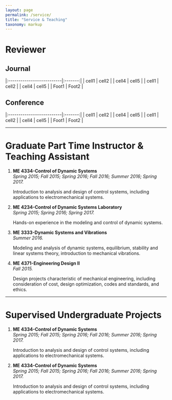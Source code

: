```yaml
---
layout: page
permalink: /service/
title: "Service & Teaching"
taxonomy: markup
---
```

# Reviewer

## Journal

|:--------------------------|:-------:|
| cell1   | cell2   |
| cell4   | cell5   |
| cell1   | cell2   |
| cell4   | cell5   |
| Foot1   | Foot2   |

## Conference

|:--------------------------|:-------:|
| cell1   | cell2   |
| cell4   | cell5   |
| cell1   | cell2   |
| cell4   | cell5   |
| Foot1   | Foot2   |

---
# Graduate Part Time Instructor & Teaching Assistant

1. **ME 4334-Control of Dynamic Systems** <br />
      *Spring 2015; Fall 2015; Spring 2016; Fall 2016; Summer 2016; Spring 2017.* <br />

      Introduction to analysis and design of control systems, including applications to electromechanical systems.

2. **ME 4234-Control of Dynamic Systems Laboratory** <br />
      *Spring 2015; Spring 2016; Spring 2017.* <br />

      Hands-on experience in the modeling and control of dynamic systems.  

3. **ME 3333-Dynamic Systems and Vibrations**  <br />
      *Summer 2016.* <br />

      Modeling and analysis of dynamic systems, equilibrium, stability and linear systems theory, introduction to mechanical vibrations.

4. **ME 4371-Engineering Design II**  <br />
      *Fall 2015.* <br />

      Design projects characteristic of mechanical engineering, including consideration of cost, design optimization, codes and standards, and ethics.

---
# Supervised Undergraduate Projects

1. **ME 4334-Control of Dynamic Systems** <br />
      *Spring 2015; Fall 2015; Spring 2016; Fall 2016; Summer 2016; Spring 2017.* <br />

      Introduction to analysis and design of control systems, including applications to electromechanical systems.

1. **ME 4334-Control of Dynamic Systems** <br />
      *Spring 2015; Fall 2015; Spring 2016; Fall 2016; Summer 2016; Spring 2017.* <br />

      Introduction to analysis and design of control systems, including applications to electromechanical systems.
